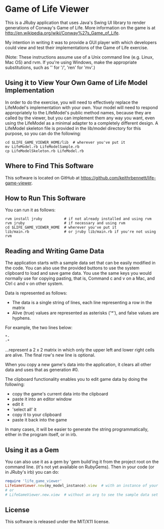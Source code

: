 Game of Life Viewer
===================

This is a JRuby application that uses Java's Swing UI library
to render generations of Conway's Game of Life.  More information
on the game is at http://en.wikipedia.org/wiki/Conway%27s_Game_of_Life.

My intention in writing it was to provide a GUI player
with which developers could view and test their implementations
of the Game of Life exercise.

(Note: These instructions assume use of a Unix command line (e.g. Linux, Mac OS) and rvm.
If you're using Windows, make the appropriate substitutions, such as '\' for '/', 'ren' for 'mv'.)


Using it to View Your Own Game of Life Model Implementation
-----------------------------------------------------------

In order to do the exercise, you will need to effectively replace the
LifeModel's implementation with your own.  Your model will need to
respond appropriately to the LifeModel's public method names, because
they are called by the viewer, but you can implement them any way you
want, even using the LifeModel as a minimal adapter to a completely
different design. A LifeModel skeleton file is provided in the
lib/model directory for this purpose, so you can do the following:

```
cd $LIFE_GAME_VIEWER_HOME/lib  # wherever you've put it
mv LifeModel.rb LifeModelSample.rb
cp LifeModelSkeleton.rb LifeModel.rb
```

Where to Find This Software
---------------------------

This software is located on GitHub at https://github.com/keithrbennett/life-game-viewer.


How to Run This Software
------------------------

You can run it as follows:

```
rvm install jruby          # if not already installed and using rvm
rvm jruby                  # if necessary and using rvm
cd $LIFE_GAME_VIEWER_HOME  # wherever you've put it
lib/main.rb                # or jruby lib/main.rb if you're not using rvm
```

Reading and Writing Game Data
------------------------------------------------------

The application starts with a sample data set that can be easily modified in the code.
You can also use the provided buttons to use the system clipboard to load and save
game data.  You use the same keys you would normally use for copying pasting,
that is, Command c and v on a Mac, and Ctrl c and v on other system.

Data is represented as follows:

* The data is a single string of lines, each line representing a row in the matrix
* Alive (true) values are represented as asterisks ('*'), and false values are hyphens.

For example, the two lines below:

```
*-
-*
```

...represent a 2 x 2 matrix in which only the upper left and
lower right cells are alive.  The final row's new line is optional.

When you copy a new game's data into the application, it clears all other data and
uses that as generation #0.

The clipboard functionality enables you to edit game data by doing the following:

* copy the game's current data into the clipboard 
* paste it into an editor window
* edit it
* 'select all' it
* copy it to your clipboard
* paste it back into the game

In many cases, it will be easier to generate the string programmatically, either in the program itself,
or in irb.


Using it as a Gem
-----------------

You can also use it as a gem by 'gem build'ing it 
from the project root on the command line. (it's not yet available
on RubyGems). Then in your code (or in JRuby's irb) you can do:

```ruby
require 'life_game_viewer'
LifeGameViewer.new(my_model_instance).view  # with an instance of your own model to view that
# or
# LifeGameViewer.new.view  # without an arg to see the sample data set
```

License
-------

This software is released under the MIT/X11 license.

